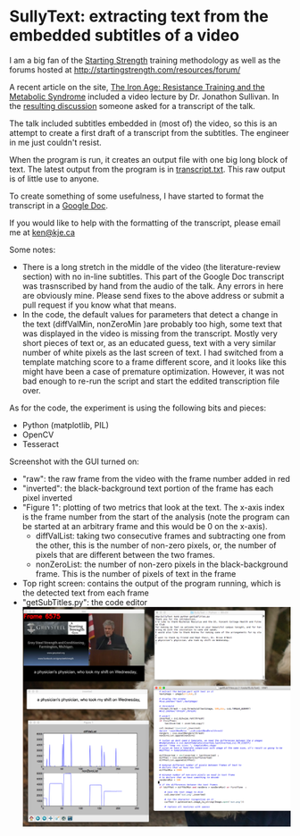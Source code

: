 # SullyText: extracting text from the embedded subtitles of a video

I am a big fan of the [Starting Strength](http://www.startingstrength.com) training methodology as well as the forums hosted at http://startingstrength.com/resources/forum/

A recent article on the site, [The Iron Age: Resistance Training and the Metabolic Syndrome](http://startingstrength.com/index.php/site/the_iron_age_resistance_training_and_the_metabolic_syndrome) included a video lecture by Dr. Jonathon Sullivan. In the [resulting discussion](http://startingstrength.com/resources/forum/showthread.php?t=54563) someone asked for a transcript of the talk.

The talk included subtitles embedded in (most of) the video, so this is an attempt to create a first draft of a transcript from the subtitles. The engineer in me just couldn't resist.

When the program is run, it creates an output file with one big long block of text. The latest output from the program is in [transcript.txt](https://raw.githubusercontent.com/kejaed/SullyText/master/transcript.txt). This raw output is of little use to anyone.

To create something of some usefulness, I have started to format the transcript in a [Google Doc](http://bit.ly/IronAgeTranscript).

If you would like to help with the formatting of the transcript, please email me at ken@kje.ca

Some notes:
* There is a long stretch in the middle of the video (the literature-review section) with no in-line subtitles. This part of the Google Doc transcript was trasnscribed by hand from the audio of the talk. Any errors in here are obviously mine. Please send fixes to the above address or submit a pull request if you know what that means.
* In the code, the default values for parameters that detect a change in the text (diffValMin, nonZeroMin )are probably too high, some text that was displayed in the video is missing from the transcript. Mostly very short pieces of text or, as an educated guess, text with a very similar number of white pixels as the last screen of text. I had switched from a template matching score to a frame different score, and it looks like this might have been a case of premature optimization. However, it was not bad enough to re-run the script and start the eddited transcription file over. 

As for the code, the experiment is using the following bits and pieces:

* Python (matplotlib, PIL)
* OpenCV
* Tesseract

Screenshot with the GUI turned on:
* "raw": the raw frame from the video with the frame number added in red
* "inverted": the black-background text portion of the frame has each pixel inverted
* "Figure 1": plotting of two metrics that look at the text. The x-axis index is the frame number from the start of the analysis (note the program can be started at an arbitrary frame and this would be 0 on the x-axis).
   * diffValList: taking two consecutive frames and subtracting one from the other, this is the number of non-zero pixels, or, the number of pixels that are different between the two frames.
   * nonZeroList: the number of non-zero pixels in the black-background frame. This is the number of pixels of text in the frame
* Top right screen: contains the output of the program running, which is the detected text from each frame
* "getSubTitles.py": the code editor 
![Screenshot of code running](https://raw.githubusercontent.com/kejaed/SullyText/master/running.png)
